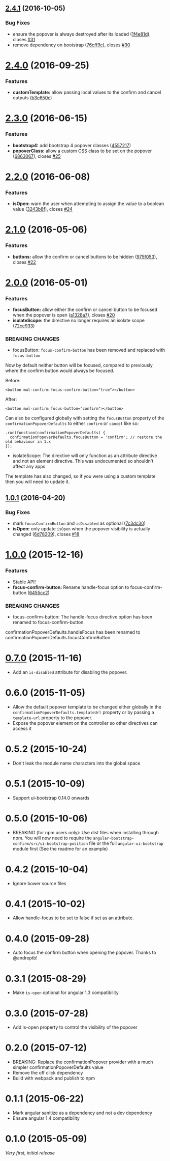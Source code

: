 <a name="2.4.1"></a>
## [2.4.1](https://github.com/mattlewis92/angular-bootstrap-confirm/compare/2.4.0...v2.4.1) (2016-10-05)


### Bug Fixes

* ensure the popover is always destroyed after its loaded ([1f4e81d](https://github.com/mattlewis92/angular-bootstrap-confirm/commit/1f4e81d)), closes [#31](https://github.com/mattlewis92/angular-bootstrap-confirm/issues/31)
* remove dependency on bootstrap ([76cff9c](https://github.com/mattlewis92/angular-bootstrap-confirm/commit/76cff9c)), closes [#30](https://github.com/mattlewis92/angular-bootstrap-confirm/issues/30)



<a name="2.4.0"></a>
# [2.4.0](https://github.com/mattlewis92/angular-bootstrap-confirm/compare/2.3.0...v2.4.0) (2016-09-25)


### Features

* **customTemplate:** allow passing local values to the confirm and cancel outputs ([b3e650c](https://github.com/mattlewis92/angular-bootstrap-confirm/commit/b3e650c))



<a name="2.3.0"></a>
# [2.3.0](https://github.com/mattlewis92/angular-bootstrap-confirm/compare/2.2.0...v2.3.0) (2016-06-15)


### Features

* **bootstrap4:** add bootstrap 4 popover classes ([4557217](https://github.com/mattlewis92/angular-bootstrap-confirm/commit/4557217))
* **popoverClass:** allow a custom CSS class to be set on the popover ([6863067](https://github.com/mattlewis92/angular-bootstrap-confirm/commit/6863067)), closes [#25](https://github.com/mattlewis92/angular-bootstrap-confirm/issues/25)



<a name="2.2.0"></a>
# [2.2.0](https://github.com/mattlewis92/angular-bootstrap-confirm/compare/2.1.0...v2.2.0) (2016-06-08)


### Features

* **isOpen:** warn the user when attempting to assign the value to a boolean value ([3243b8f](https://github.com/mattlewis92/angular-bootstrap-confirm/commit/3243b8f)), closes [#24](https://github.com/mattlewis92/angular-bootstrap-confirm/issues/24)



<a name="2.1.0"></a>
# [2.1.0](https://github.com/mattlewis92/angular-bootstrap-confirm/compare/2.0.0...v2.1.0) (2016-05-06)


### Features

* **buttons:** allow the confirm or cancel buttons to be hidden ([975f053](https://github.com/mattlewis92/angular-bootstrap-confirm/commit/975f053)), closes [#22](https://github.com/mattlewis92/angular-bootstrap-confirm/issues/22)



<a name="2.0.0"></a>
# [2.0.0](https://github.com/mattlewis92/angular-bootstrap-confirm/compare/1.0.1...v2.0.0) (2016-05-01)


### Features

* **focusButton:** allow either the confirm or cancel button to be focused when the popover is open ([a1328a7](https://github.com/mattlewis92/angular-bootstrap-confirm/commit/a1328a7)), closes [#20](https://github.com/mattlewis92/angular-bootstrap-confirm/issues/20)
* **isolateScope:** the directive no longer requires an isolate scope ([72ce933](https://github.com/mattlewis92/angular-bootstrap-confirm/commit/72ce933))


### BREAKING CHANGES

* focusButton: `focus-confirm-button` has been removed and replaced with `focus-button`

Now by default neither button will be focused, compared to previously where the confirm button would always be focused.

Before:
```
<button mwl-confirm focus-confirm-button="true"></button>
```

After:
```
<button mwl-confirm focus-button="confirm"></button>
```

Can also be configured globally with setting the `focusButton` property of the `confirmationPopoverDefaults` to either `confirm` or `cancel` like so:

```
.run(function(confirmationPopoverDefaults) {
  confirmationPopoverDefaults.focusButton = 'confirm'; // restore the old behaviour in 1.x
});
```
* isolateScope: The directive will only function as an attribute directive and not an element
directive. This was undocumented so shouldn't affect any apps

The template has also changed, so if you were using a custom template then you will need to update it.



<a name="1.0.1"></a>
## [1.0.1](https://github.com/mattlewis92/angular-bootstrap-confirm/compare/1.0.0...v1.0.1) (2016-04-20)


### Bug Fixes

* mark `focusConfirmButton` and `isDisabled` as optional ([7c3dc30](https://github.com/mattlewis92/angular-bootstrap-confirm/commit/7c3dc30))
* **isOpen:** only update `isOpen` when the popover visibility is actually changed ([6d78209](https://github.com/mattlewis92/angular-bootstrap-confirm/commit/6d78209)), closes [#18](https://github.com/mattlewis92/angular-bootstrap-confirm/issues/18)



<a name="1.0.0"></a>
# [1.0.0](https://github.com/mattlewis92/angular-bootstrap-confirm/compare/0.7.0...v1.0.0) (2015-12-16)


### Features

* Stable API!
* **focus-confirm-button:** Rename handle-focus option to focus-confirm-button ([6455cc2](https://github.com/mattlewis92/angular-bootstrap-confirm/commit/6455cc2))

### BREAKING CHANGES

* focus-confirm-button: The handle-focus directive option has been renamed to focus-confirm-button.

confirmationPopoverDefaults.handleFocus has been renamed to confirmationPopoverDefaults.focusConfirmButton



<a name="0.7.0"></a>
# [0.7.0](https://github.com/mattlewis92/angular-bootstrap-confirm/compare/0.7.0...v0.6.0) (2015-11-16)
* Add an `is-disabled` attribute for disabling the popover.

# 0.6.0 (2015-11-05)
* Allow the default popover template to be changed either globally in the `confirmationPopoverDefaults.templateUrl` property or by passing a `template-url` property to the popover.
* Expose the popover element on the controller so other directives can access it

# 0.5.2 (2015-10-24)
* Don't leak the module name characters into the global space

# 0.5.1 (2015-10-09)
* Support ui-bootstrap 0.14.0 onwards

# 0.5.0 (2015-10-06)
* BREAKING (for npm users only): Use dist files when installing through npm. You will now need to require the `angular-bootstrap-confirm/src/ui-bootstrap-position` file or the full `angular-ui-bootstrap` module first (See the readme for an example)

# 0.4.2 (2015-10-04)
* Ignore bower source files

# 0.4.1 (2015-10-02)
* Allow handle-focus to be set to false if set as an attribute.

# 0.4.0 (2015-09-28)
* Auto focus the confirm button when opening the popover. Thanks to @andreptb! 

# 0.3.1 (2015-08-29)
* Make `is-open` optional for angular 1.3 compatibility

# 0.3.0 (2015-07-28)
* Add is-open property to control the visibility of the popover

# 0.2.0 (2015-07-12)
* BREAKING: Replace the confirmationPopover provider with a much simpler confirmationPopoverDefaults value
* Remove the off click dependency
* Build with webpack and publish to npm

# 0.1.1 (2015-06-22)
* Mark angular sanitize as a dependency and not a dev dependency
* Ensure angular 1.4 compatibility

# 0.1.0 (2015-05-09)
_Very first, initial release_
